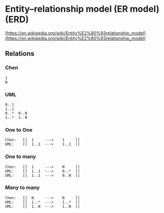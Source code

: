# Entity–relationship model (ER model) (ERD)

[https://en.wikipedia.org/wiki/Entity%E2%80%93relationship_model](https://en.wikipedia.org/wiki/Entity%E2%80%93relationship_model)

## Relations

### Chen
```
1
N
```

### UML
```
0..1
1..1
0..*  0..N
1..*  1..N
```

### One to One

```
Chen:   []  1     --->    1     []
UML:    []  1..1  --->    1..1  []
```

### One to many

```
Chen:   []  1     --->    N     []
UML:    []  1..1  --->    0..*  []
UML:    []  1..1  --->    0..N  []
```

### Many to many

```
Chen:   []  N     --->    N     []
UML:    []  1..*  --->    1..*  []
UML:    []  1..N  --->    1..N  []
```
